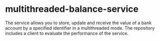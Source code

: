 # multithreaded-balance-service
The service allows you to store, update and receive the value of a bank account by a specified identifier in a multithreaded mode. The repository includes a client to evaluate the performance of the service.
